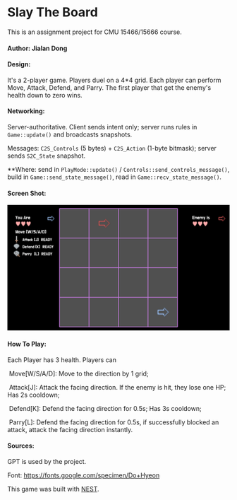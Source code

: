 # Slay The Board

This is an assignment project for CMU 15466/15666 course.



#### Author: Jialan Dong



#### Design: 

It's a 2-player game. Players duel on a 4*4 grid. Each player can perform Move, Attack, Defend, and Parry. The first player that get the enemy's health down to zero wins.



#### Networking: 

Server-authoritative. Client sends intent only; server runs rules in `Game::update()` and broadcasts snapshots.

Messages: `C2S_Controls` (5 bytes) + `C2S_Action` (1-byte bitmask); server sends `S2C_State` snapshot.

**Where: send in `PlayMode::update()` / `Controls::send_controls_message()`, build in `Game::send_state_message()`, read in `Game::recv_state_message()`.



#### Screen Shot:

![Screen Shot](screenshot.png)



#### How To Play:

Each Player has 3 health. Players can

​	Move[W/S/A/D]: Move to the direction by 1 grid;

​	Attack[J]: Attack the facing direction. If the enemy is hit, they lose one HP; Has 2s cooldown;

​	Defend[K]: Defend the facing direction for 0.5s; Has 3s cooldown;

​	Parry[L]: Defend the facing direction for 0.5s, if successfully blocked an attack, attack the facing direction instantly.



#### Sources:

GPT is used by the project.

Font: https://fonts.google.com/specimen/Do+Hyeon



This game was built with [NEST](NEST.md).

